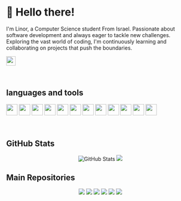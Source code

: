 # 👋 Hello there! 
I'm Linor, a Computer Science student From Israel. Passionate about software development and always eager to tackle new challenges. 
Exploring the vast world of coding, I'm continuously learning and collaborating on projects that push the boundaries. 

<p>
  <a href="https://www.linkedin.com/in/linor-cohen-260677257/">
    <img src="https://img.shields.io/badge/linkedin-%230077B5.svg?&style=for-the-badge&logo=linkedin&logoColor=white" height=25>
  </a> 
</p>

<br>

<h2>languages and tools</h2>

<code><img height="30" src="https://skillicons.dev/icons?i=java"></code>
<code><img height="30" src="https://skillicons.dev/icons?i=c"></code>
<code><img height="30" src="https://skillicons.dev/icons?i=cpp"></code>
<code><img height="30" src="https://skillicons.dev/icons?i=py"></code>
<code><img height="30" src="https://skillicons.dev/icons?i=git"></code>
<code><img height="30" src="https://skillicons.dev/icons?i=mysql"></code>
<code><img height="30" src="https://skillicons.dev/icons?i=css"></code>
<code><img height="30" src="https://skillicons.dev/icons?i=html"></code>
<code><img height="30" src="https://skillicons.dev/icons?i=js"></code>
<code><img height="30" src="https://skillicons.dev/icons?i=latex"></code>
<code><img height="30" src="https://skillicons.dev/icons?i=linux"></code>
<code><img height="30" src="https://skillicons.dev/icons?i=postgres"></code>

<br>

<h2>GitHub Stats</h2>
<div align="center">
  <p><img src="https://github-readme-stats.vercel.app/api?username=linorcohen&amp;show_icons=true&rank_icon=github&theme=react" alt="GitHub Stats"> 
    <img width="" src="https://github-readme-stats.vercel.app/api/top-langs/?username=linorcohen&layout=compact&card_width=300&theme=react" /></p>
</div>

<h2>Main Repositories</h2>
<div align="center">
  <img src="https://github-readme-stats.vercel.app/api/pin/?username=linorcohen&repo=Must-Movies&theme=react" href="https://github.com/linorcohen/Must-Movies"> 
  <img src="https://github-readme-stats.vercel.app/api/pin/?username=linorcohen&repo=Pepse-Game&theme=react" href="https://github.com/linorcohen/Pepse-Game">
  <img src="https://github-readme-stats.vercel.app/api/pin/?username=linorcohen&repo=Ascii-Art-Converter&theme=react" href="https://github.com/linorcohen/Ascii-Art-Converter">
  <img src="https://github-readme-stats.vercel.app/api/pin/?username=linorcohen&repo=Brick-Breaker-Game&theme=react" href="https://github.com/linorcohen/Brick-Breaker-Game">
  <img src="https://github-readme-stats.vercel.app/api/pin/?username=linorcohen&repo=Object-Oriented-Programming&theme=react" href="https://github.com/linorcohen/Object-Oriented-Programming">
  <img src="https://github-readme-stats.vercel.app/api/pin/?username=linorcohen&repo=Intro2cs&theme=react" href="https://github.com/linorcohen/Intro2cs">
</div>


